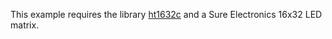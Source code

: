 This example requires the library
[ht1632c](https://github.com/jonblack/arduino-ht1632c) and a Sure Electronics
16x32 LED matrix.
